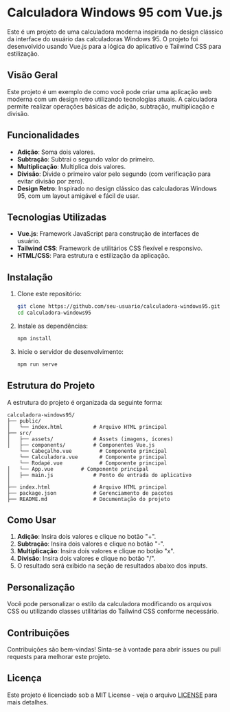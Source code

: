  # Calculadora Windows 95 com Vue.js 

Este é um projeto de uma calculadora moderna inspirada no design clássico da interface do usuário das calculadoras Windows 95. O projeto foi desenvolvido usando Vue.js para a lógica do aplicativo e Tailwind CSS para estilização.

## Visão Geral

Este projeto é um exemplo de como você pode criar uma aplicação web moderna com um design retro utilizando tecnologias atuais. A calculadora permite realizar operações básicas de adição, subtração, multiplicação e divisão.

## Funcionalidades

- **Adição**: Soma dois valores.
- **Subtração**: Subtrai o segundo valor do primeiro.
- **Multiplicação**: Multiplica dois valores.
- **Divisão**: Divide o primeiro valor pelo segundo (com verificação para evitar divisão por zero).
- **Design Retro**: Inspirado no design clássico das calculadoras Windows 95, com um layout amigável e fácil de usar.

## Tecnologias Utilizadas

- **Vue.js**: Framework JavaScript para construção de interfaces de usuário.
- **Tailwind CSS**: Framework de utilitários CSS flexível e responsivo.
- **HTML/CSS**: Para estrutura e estilização da aplicação.

## Instalação

1. Clone este repositório:
    ```bash
    git clone https://github.com/seu-usuario/calculadora-windows95.git
    cd calculadora-windows95
    ```

2. Instale as dependências:
    ```bash
    npm install
    ```

3. Inicie o servidor de desenvolvimento:
    ```bash
    npm run serve
    ```

## Estrutura do Projeto

A estrutura do projeto é organizada da seguinte forma:

```
calculadora-windows95/
├── public/
│   └── index.html          # Arquivo HTML principal
├── src/
│   ├── assets/             # Assets (imagens, ícones)
│   ├── components/         # Componentes Vue.js
    └── Cabeçalho.vue         # Componente principal
    └── Calculadora.vue       # Componente principal
    └── Rodapé.vue            # Componente principal
│   └── App.vue         # Componente principal
│   ├── main.js             # Ponto de entrada do aplicativo
│   
├── index.html              # Arquivo HTML principal
├── package.json            # Gerenciamento de pacotes
├── README.md               # Documentação do projeto

```

## Como Usar

1. **Adição**: Insira dois valores e clique no botão "+".
2. **Subtração**: Insira dois valores e clique no botão "-".
3. **Multiplicação**: Insira dois valores e clique no botão "x".
4. **Divisão**: Insira dois valores e clique no botão "/".
5. O resultado será exibido na seção de resultados abaixo dos inputs.

## Personalização

Você pode personalizar o estilo da calculadora modificando os arquivos CSS ou utilizando classes utilitárias do Tailwind CSS conforme necessário.

## Contribuições

Contribuições são bem-vindas! Sinta-se à vontade para abrir issues ou pull requests para melhorar este projeto.

## Licença

Este projeto é licenciado sob a MIT License - veja o arquivo [LICENSE](LICENSE) para mais detalhes.

